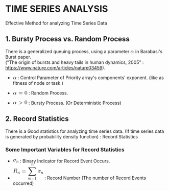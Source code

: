 # TIME SERIES ANALYSIS
Effective Method for analyzing Time Series Data

## 1. Bursty Process vs. Random Process
There is a generalized queuing process, using a parameter ![math](https://github.com/IDAH-BITBOX/TIME_SERIES_ANALYSIS/blob/main/math_img/CodeCogsEqn.gif) in Barabasi's Burst paper.
</br> ("The origin of bursts and heavy tails in human dynamics, 2005" : https://www.nature.com/articles/nature03459).

 * ![math](https://github.com/IDAH-BITBOX/TIME_SERIES_ANALYSIS/blob/main/math_img/CodeCogsEqn.gif) : Control Parameter of Priority array's components' exponent. (like as fitness of node or task.)

 * ![math](https://github.com/IDAH-BITBOX/TIME_SERIES_ANALYSIS/blob/main/math_img/CodeCogsEqn%20(1).gif) : Random Process.
 * ![math](https://github.com/IDAH-BITBOX/TIME_SERIES_ANALYSIS/blob/main/math_img/CodeCogsEqn%20(2).gif)   : Bursty Process. (Or Deterministic Process)


## 2. Record Statistics
There is a Good statistics for analyzing time series data. (If time series data is generated by probability density function) : Record Statistics

### Some Important Variables for Record Statistics

* ![math](https://github.com/IDAH-BITBOX/TIME_SERIES_ANALYSIS/blob/main/math_img/CodeCogsEqn%20(4).gif) : Binary Indicator for Record Event Occurs.
* ![math](https://github.com/IDAH-BITBOX/TIME_SERIES_ANALYSIS/blob/main/math_img/CodeCogsEqn%20(3).gif) : Record Number (The number of Record Events occurred)
